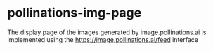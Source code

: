 # pollinations-img-page
The display page of the images generated by image.pollinations.ai is implemented using the https://image.pollinations.ai/feed interface
